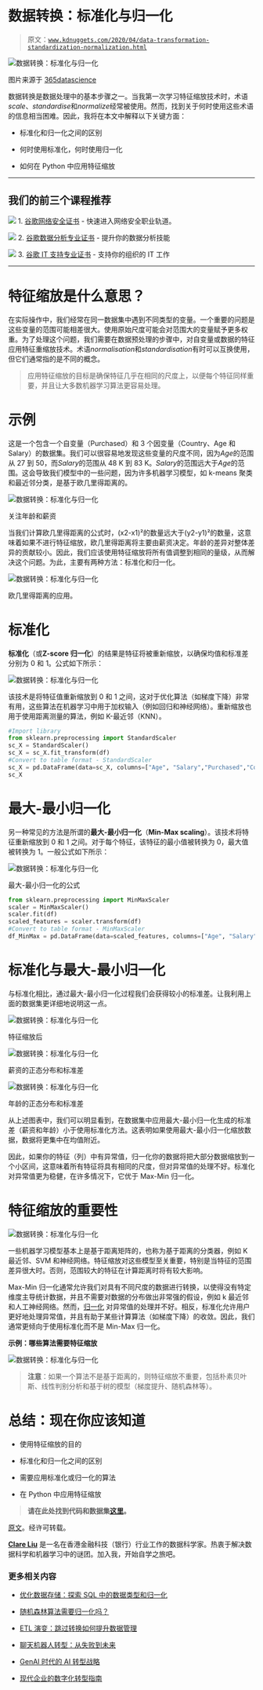 # 数据转换：标准化与归一化

> 原文：[`www.kdnuggets.com/2020/04/data-transformation-standardization-normalization.html`](https://www.kdnuggets.com/2020/04/data-transformation-standardization-normalization.html)

![数据转换：标准化与归一化](img/fb62856a6313e463c04d9e9d31b5d822.png)

图片来源于 [365datascience](https://365datascience.com/standardization/)

数据转换是数据处理中的基本步骤之一。当我第一次学习特征缩放技术时，术语*scale*、*standardise*和*normalize*经常被使用。然而，找到关于何时使用这些术语的信息相当困难。因此，我将在本文中解释以下关键方面：

+   标准化和归一化之间的区别

+   何时使用标准化，何时使用归一化

+   如何在 Python 中应用特征缩放

* * *

## 我们的前三个课程推荐

![](img/0244c01ba9267c002ef39d4907e0b8fb.png) 1\. [谷歌网络安全证书](https://www.kdnuggets.com/google-cybersecurity) - 快速进入网络安全职业轨道。

![](img/e225c49c3c91745821c8c0368bf04711.png) 2\. [谷歌数据分析专业证书](https://www.kdnuggets.com/google-data-analytics) - 提升你的数据分析技能

![](img/0244c01ba9267c002ef39d4907e0b8fb.png) 3\. [谷歌 IT 支持专业证书](https://www.kdnuggets.com/google-itsupport) - 支持你的组织的 IT 工作

* * *

# 特征缩放是什么意思？

在实际操作中，我们经常在同一数据集中遇到不同类型的变量。一个重要的问题是这些变量的范围可能相差很大。使用原始尺度可能会对范围大的变量赋予更多权重。为了处理这个问题，我们需要在数据预处理的步骤中，对自变量或数据的特征应用特征重缩放技术。术语*normalisation*和*standardisation*有时可以互换使用，但它们通常指的是不同的概念。

> 应用特征缩放的目标是确保特征几乎在相同的尺度上，以便每个特征同样重要，并且让大多数机器学习算法更容易处理。

# 示例

这是一个包含一个自变量（Purchased）和 3 个因变量（Country、Age 和 Salary）的数据集。我们可以很容易地发现这些变量的尺度不同，因为*Age*的范围从 27 到 50，而*Salary*的范围从 48 K 到 83 K。*Salary*的范围远大于*Age*的范围。这会导致我们模型中的一些问题，因为许多机器学习模型，如 k-means 聚类和最近邻分类，是基于欧几里得距离的。

![数据转换：标准化与归一化](img/441edcee4f7afe2b81f1a5432fe4734c.png)

关注年龄和薪资

当我们计算欧几里得距离的公式时，(x2-x1)²的数量远大于(y2-y1)²的数量，这意味着如果不进行特征缩放，欧几里得距离将主要由薪资决定。年龄的差异对整体差异的贡献较小。因此，我们应该使用特征缩放将所有值调整到相同的量级，从而解决这个问题。为此，主要有两种方法：标准化和归一化。

![数据转换：标准化与归一化](img/6d2fa25d289bd786ae3c1249e8b60b2e.png)

欧几里得距离的应用。

# 标准化

**标准化**（或**Z-score 归一化**）的结果是特征将被重新缩放，以确保均值和标准差分别为 0 和 1。公式如下所示：

![数据转换：标准化与归一化](img/77643cc990cf40eb68b3a06c4a5e7904.png)

该技术是将特征值重新缩放到 0 和 1 之间，这对于优化算法（如梯度下降）非常有用，这些算法在机器学习中用于加权输入（例如回归和神经网络）。重新缩放也用于使用距离测量的算法，例如 K-最近邻（KNN）。

```py
#Import library
from sklearn.preprocessing import StandardScaler
sc_X = StandardScaler()
sc_X = sc_X.fit_transform(df)
#Convert to table format - StandardScaler 
sc_X = pd.DataFrame(data=sc_X, columns=["Age", "Salary","Purchased","Country_France","Country_Germany", "Country_spain"])
sc_X
```

# 最大-最小归一化

另一种常见的方法是所谓的**最大-最小归一化**（**Min-Max scaling**）。该技术将特征重新缩放到 0 和 1 之间。对于每个特征，该特征的最小值被转换为 0，最大值被转换为 1。一般公式如下所示：

![数据转换：标准化与归一化](img/6a867a912bf5ecce4b1e7d97356cc4a8.png)

最大-最小归一化的公式

```py
from sklearn.preprocessing import MinMaxScaler
scaler = MinMaxScaler()
scaler.fit(df)
scaled_features = scaler.transform(df)
#Convert to table format - MinMaxScaler
df_MinMax = pd.DataFrame(data=scaled_features, columns=["Age", "Salary","Purchased","Country_France","Country_Germany", "Country_spain"])
```

# 标准化与最大-最小归一化

与标准化相比，通过最大-最小归一化过程我们会获得较小的标准差。让我利用上面的数据集更详细地说明这一点。

![数据转换：标准化与归一化](img/dd75ff7d0d85b469fc746efb091a7fdf.png)

特征缩放后

![数据转换：标准化与归一化](img/84fd2bbb301990feda0d8d0fc6ce3756.png)

薪资的正态分布和标准差

![数据转换：标准化与归一化](img/1a1081d694f82f1780da9f2038e87e6b.png)

年龄的正态分布和标准差

从上述图表中，我们可以明显看到，在数据集中应用最大-最小归一化生成的标准差（薪资和年龄）小于使用标准化方法。这表明如果使用最大-最小归一化缩放数据，数据将更集中在均值附近。

因此，如果你的特征（列）中有异常值，归一化你的数据将把大部分数据缩放到一个小区间，这意味着所有特征将具有相同的尺度，但对异常值的处理不好。标准化对异常值更为稳健，在许多情况下，它优于 Max-Min 归一化。

# 特征缩放的重要性

![数据转换：标准化与归一化](img/d54c8f6ac39f36b1ce13ee5fdf41bf8d.png)

一些机器学习模型基本上是基于距离矩阵的，也称为基于距离的分类器，例如 K 最近邻、SVM 和神经网络。特征缩放对这些模型至关重要，特别是当特征的范围差异很大时。否则，范围较大的特征在计算距离时将有较大影响。

Max-Min 归一化通常允许我们对具有不同尺度的数据进行转换，以使得没有特定维度主导统计数据，并且不需要对数据的分布做出非常强的假设，例如 k 最近邻和人工神经网络。然而，[归一化](https://www.codecademy.com/articles/normalization) 对异常值的处理并不好。相反，标准化允许用户更好地处理异常值，并且有助于某些计算算法（如梯度下降）的收敛。因此，我们通常更倾向于使用标准化而不是 Min-Max 归一化。

**示例：哪些算法需要特征缩放**

![数据转换：标准化与归一化](img/5112548c35615961899d8e16f7a1b734.png)

> **注意**：如果一个算法不是基于距离的，则特征缩放不重要，包括朴素贝叶斯、线性判别分析和基于树的模型（梯度提升、随机森林等）。

# 总结：现在你应该知道

+   使用特征缩放的目的

+   标准化和归一化之间的区别

+   需要应用标准化或归一化的算法

+   在 Python 中应用特征缩放

> **请在此处找到代码和数据集**[**这里**](https://github.com/clareyan/feasturescaling)**。**

[原文](https://towardsdatascience.com/data-transformation-standardisation-vs-normalisation-a47b2f38cec2)。经许可转载。

**[Clare Liu](https://www.linkedin.com/in/clareliuchungyan/)** 是一名在香港金融科技（银行）行业工作的数据科学家。热衷于解决数据科学和机器学习中的谜团。加入我，开始自学之旅吧。

### 更多相关内容

+   [优化数据存储：探索 SQL 中的数据类型和归一化](https://www.kdnuggets.com/optimizing-data-storage-exploring-data-types-and-normalization-in-sql)

+   [随机森林算法需要归一化吗？](https://www.kdnuggets.com/2022/07/random-forest-algorithm-need-normalization.html)

+   [ETL 演变：跳过转换如何提升数据管理](https://www.kdnuggets.com/evolution-in-etl-how-skipping-transformation-enhances-data-management)

+   [聊天机器人转型：从失败到未来](https://www.kdnuggets.com/2021/12/chatbot-transformation-failure-future.html)

+   [GenAI 时代的 AI 转型战略](https://www.kdnuggets.com/the-ai-transformation-strategy-in-the-genai-era)

+   [现代企业的数字化转型指南](https://www.kdnuggets.com/digital-transformation-playbook-for-modern-businesses)
